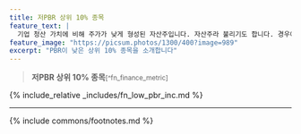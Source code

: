 ```yaml
---
title: 저PBR 상위 10% 종목
feature_text: |
  기업 청산 가치에 비해 주가가 낮게 형성된 자산주입니다. 자산주라 불리기도 합니다. 경우에 따라서는 기업 미래가 불투명하여 낮은 PBR을 보일 수도 있습니다.
feature_image: "https://picsum.photos/1300/400?image=989"
excerpt: "PBR이 낮은 상위 10% 종목을 소개합니다"
---
```


> **저PBR 상위 10% 종목**<small>[^fn_finance_metric]</small>

<style>
tr:nth-child(even) {
  background-color: #b2b2b2!important;
  color: #f4f4f4!important;
}
</style>

{% include_relative _includes/fn_low_pbr_inc.md %}

---
{% include commons/footnotes.md %}
